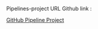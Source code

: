 Pipelines-project URL Github link : 

[GitHub Pipeline Project](https://github.com/gonzalobandeira/data-analysis-pipeline)